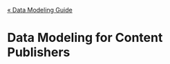 [« Data Modeling Guide](https://github.com/keenlabs/data-modeling-guide)

Data Modeling for Content Publishers
====================================

